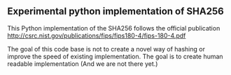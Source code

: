 ## Experimental python implementation of SHA256


This Python implementation of the SHA256 follows the official publication http://csrc.nist.gov/publications/fips/fips180-4/fips-180-4.pdf

The goal of this code base is not to create a novel way of hashing or improve the speed of existing implementation.
The goal is to create human readable implementation (And we are not there yet.)
